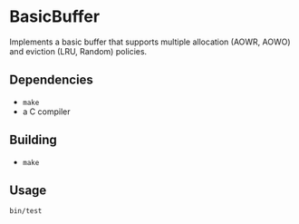 # BasicBuffer

Implements a basic buffer that supports multiple allocation (AOWR, AOWO) and
eviction (LRU, Random) policies.

## Dependencies
- `make`
- a C compiler

## Building
- `make`

## Usage

`bin/test`
